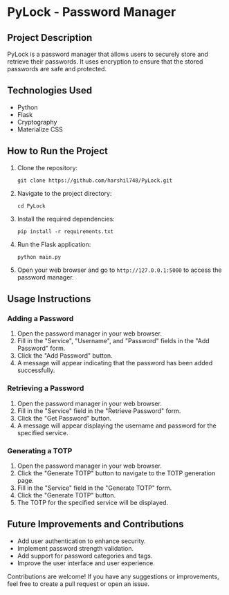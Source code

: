 # PyLock - Password Manager

## Project Description

PyLock is a password manager that allows users to securely store and retrieve their passwords. It uses encryption to ensure that the stored passwords are safe and protected.

## Technologies Used

- Python
- Flask
- Cryptography
- Materialize CSS

## How to Run the Project

1. Clone the repository:
   ```
   git clone https://github.com/harshil748/PyLock.git
   ```
2. Navigate to the project directory:
   ```
   cd PyLock
   ```
3. Install the required dependencies:
   ```
   pip install -r requirements.txt
   ```
4. Run the Flask application:
   ```
   python main.py
   ```
5. Open your web browser and go to `http://127.0.0.1:5000` to access the password manager.

## Usage Instructions

### Adding a Password

1. Open the password manager in your web browser.
2. Fill in the "Service", "Username", and "Password" fields in the "Add Password" form.
3. Click the "Add Password" button.
4. A message will appear indicating that the password has been added successfully.

### Retrieving a Password

1. Open the password manager in your web browser.
2. Fill in the "Service" field in the "Retrieve Password" form.
3. Click the "Get Password" button.
4. A message will appear displaying the username and password for the specified service.

### Generating a TOTP

1. Open the password manager in your web browser.
2. Click the "Generate TOTP" button to navigate to the TOTP generation page.
3. Fill in the "Service" field in the "Generate TOTP" form.
4. Click the "Generate TOTP" button.
5. The TOTP for the specified service will be displayed.

## Future Improvements and Contributions

- Add user authentication to enhance security.
- Implement password strength validation.
- Add support for password categories and tags.
- Improve the user interface and user experience.

Contributions are welcome! If you have any suggestions or improvements, feel free to create a pull request or open an issue.
